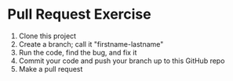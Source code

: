 # Pull Request Exercise

1. Clone this project
2. Create a branch; call it "firstname-lastname"
3. Run the code, find the bug, and fix it
4. Commit your code and push your branch up to this GitHub repo
5. Make a pull request
